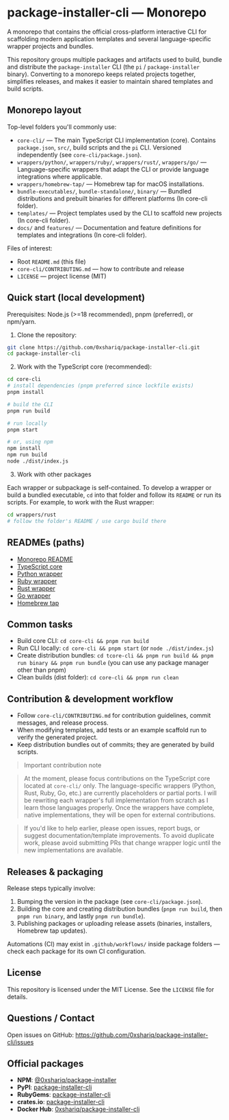 # package-installer-cli — Monorepo

A monorepo that contains the official cross-platform interactive CLI for scaffolding modern application templates and several language-specific wrapper projects and bundles.

This repository groups multiple packages and artifacts used to build, bundle and distribute the `package-installer` CLI (the `pi` / `package-installer` binary). Converting to a monorepo keeps related projects together, simplifies releases, and makes it easier to maintain shared templates and build scripts.

## Monorepo layout

Top-level folders you'll commonly use:

- `core-cli/` — The main TypeScript CLI implementation (core). Contains `package.json`, `src/`, build scripts and the `pi` CLI. Versioned independently (see `core-cli/package.json`).
- `wrappers/python/`, `wrappers/ruby/`, `wrappers/rust/`, `wrappers/go/` — Language-specific wrappers that adapt the CLI or provide language integrations where applicable.
- `wrappers/homebrew-tap/` — Homebrew tap for macOS installations.
- `bundle-executables/`, `bundle-standalone/`, `binary/` — Bundled distributions and prebuilt binaries for different platforms (In core-cli folder).
- `templates/` — Project templates used by the CLI to scaffold new projects (In core-cli folder).
- `docs/` and `features/` — Documentation and feature definitions for templates and integrations (In core-cli folder).

Files of interest:

- Root `README.md` (this file)
- `core-cli/CONTRIBUTING.md` — how to contribute and release
- `LICENSE` — project license (MIT)

## Quick start (local development)

Prerequisites: Node.js (>=18 recommended), pnpm (preferred), or npm/yarn.

1. Clone the repository:

```bash
git clone https://github.com/0xshariq/package-installer-cli.git
cd package-installer-cli
```

2. Work with the TypeScript core (recommended):

```bash
cd core-cli
# install dependencies (pnpm preferred since lockfile exists)
pnpm install

# build the CLI
pnpm run build

# run locally
pnpm start

# or, using npm
npm install
npm run build
node ./dist/index.js
```

3. Work with other packages

Each wrapper or subpackage is self-contained. To develop a wrapper or build a bundled executable, `cd` into that folder and follow its `README` or run its scripts. For example, to work with the Rust wrapper:

```bash
cd wrappers/rust
# follow the folder's README / use cargo build there
```

## READMEs (paths)

- [Monorepo README](README.md)
- [TypeScript core](core-cli/README.md)
- [Python wrapper](wrappers/python/README.md)
- [Ruby wrapper](wrappers/ruby/README.md)
- [Rust wrapper](wrappers/rust/README.md)
- [Go wrapper](wrappers/go/README.md)
- [Homebrew tap](wrappers/homebrew-tap/README.md)

## Common tasks

- Build core CLI: `cd core-cli && pnpm run build`
- Run CLI locally: `cd core-cli && pnpm start` (or `node ./dist/index.js`)
- Create distribution bundles: `cd tcore-cli && pnpm run build && pnpm run binary && pnpm run bundle` (you can use any package manager other than pnpm)
- Clean builds (dist folder): `cd core-cli && pnpm run clean`

## Contribution & development workflow

- Follow `core-cli/CONTRIBUTING.md` for contribution guidelines, commit messages, and release process.
- When modifying templates, add tests or an example scaffold run to verify the generated project.
- Keep distribution bundles out of commits; they are generated by build scripts.

> Important contribution note

> At the moment, please focus contributions on the TypeScript core located at `core-cli/` only. The language-specific wrappers (Python, Rust, Ruby, Go, etc.) are currently placeholders or partial ports. I will be rewriting each wrapper's full implementation from scratch as I learn those languages properly. Once the wrappers have complete, native implementations, they will be open for external contributions.

> If you'd like to help earlier, please open issues, report bugs, or suggest documentation/template improvements. To avoid duplicate work, please avoid submitting PRs that change wrapper logic until the new implementations are available.

## Releases & packaging

Release steps typically involve:

1. Bumping the version in the package (see `core-cli/package.json`).
2. Building the core and creating distribution bundles (`pnpm run build`, then `pnpm run binary`, and lastly `pnpm run bundle`).
3. Publishing packages or uploading release assets (binaries, installers, Homebrew tap updates).

Automations (CI) may exist in `.github/workflows/` inside package folders — check each package for its own CI configuration.

## License

This repository is licensed under the MIT License. See the `LICENSE` file for details.

## Questions / Contact

Open issues on GitHub: https://github.com/0xshariq/package-installer-cli/issues

## Official packages

- **NPM**: [@0xshariq/package-installer](https://www.npmjs.com/package/@0xshariq/package-installer)
- **PyPI**: [package-installer-cli](https://pypi.org/project/package-installer-cli/)
- **RubyGems**: [package-installer-cli](https://rubygems.org/gems/package-installer-cli)
- **crates.io**: [package-installer-cli](https://crates.io/crates/package-installer-cli)
- **Docker Hub**: [0xshariq/package-installer-cli](https://hub.docker.com/r/0xshariq/package-installer-cli)
